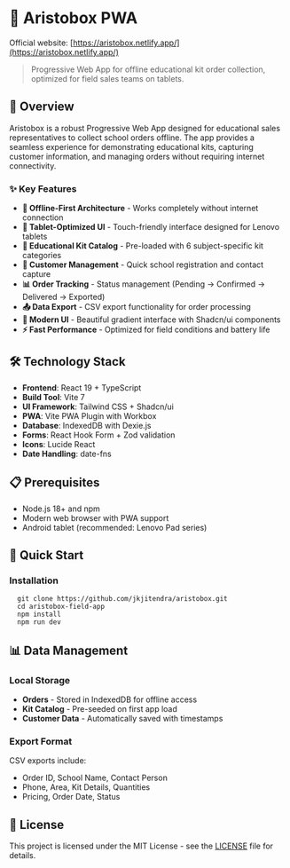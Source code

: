 # 🎒 Aristobox PWA

Official website: [https://aristobox.netlify.app/](https://aristobox.netlify.app/)

> Progressive Web App for offline educational kit order collection, optimized for field sales teams on tablets.

## 🚀 Overview

Aristobox is a robust Progressive Web App designed for educational sales representatives to collect school orders offline. The app provides a seamless experience for demonstrating educational kits, capturing customer information, and managing orders without requiring internet connectivity.

### ✨ Key Features

- **🔄 Offline-First Architecture** - Works completely without internet connection
- **📱 Tablet-Optimized UI** - Touch-friendly interface designed for Lenovo tablets
- **🎯 Educational Kit Catalog** - Pre-loaded with 6 subject-specific kit categories
- **👥 Customer Management** - Quick school registration and contact capture
- **📊 Order Tracking** - Status management (Pending → Confirmed → Delivered → Exported)
- **📤 Data Export** - CSV export functionality for order processing
- **🎨 Modern UI** - Beautiful gradient interface with Shadcn/ui components
- **⚡ Fast Performance** - Optimized for field conditions and battery life

## 🛠️ Technology Stack

- **Frontend**: React 19 + TypeScript
- **Build Tool**: Vite 7
- **UI Framework**: Tailwind CSS + Shadcn/ui
- **PWA**: Vite PWA Plugin with Workbox
- **Database**: IndexedDB with Dexie.js
- **Forms**: React Hook Form + Zod validation
- **Icons**: Lucide React
- **Date Handling**: date-fns

## 📋 Prerequisites

- Node.js 18+ and npm
- Modern web browser with PWA support
- Android tablet (recommended: Lenovo Pad series)

## 🚀 Quick Start

### Installation

```
  git clone https://github.com/jkjitendra/aristobox.git
  cd aristobox-field-app
  npm install
  npm run dev
```

## 📊 Data Management

### Local Storage

- **Orders** - Stored in IndexedDB for offline access
- **Kit Catalog** - Pre-seeded on first app load
- **Customer Data** - Automatically saved with timestamps

### Export Format

CSV exports include:

- Order ID, School Name, Contact Person
- Phone, Area, Kit Details, Quantities
- Pricing, Order Date, Status

## 📄 License

This project is licensed under the MIT License - see the [LICENSE](LICENSE) file for details.
